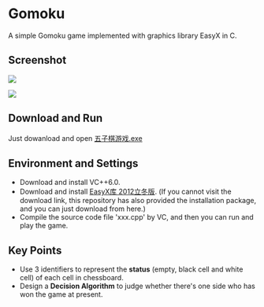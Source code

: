 # Gomoku
A simple Gomoku game implemented with graphics library EasyX in C.
## Screenshot
![](http://yaochenkun.cn/wordpress/wp-content/uploads/2016/07/wuziqi1.jpg)

![](http://yaochenkun.cn/wordpress/wp-content/uploads/2016/07/wuziqi2.png)

## Download and Run
Just dowanload and open [五子棋游戏.exe](https://github.com/yaochenkun/GomokuGame/blob/master/五子棋游戏.exe)

## Environment and Settings
* Download and install VC++6.0.
* Download and install [EasyX库 2012立冬版](http://www.easyx.cn/downloads/View.aspx?id=6). (If you cannot visit the download link, this repository has also provided the installation package, and you can just download from here.)
* Compile the source code file 'xxx.cpp' by VC, and then you can run and play the game.

## Key Points
* Use 3 identifiers to represent the __status__ (empty, black cell and white cell) of each cell in chessboard.
* Design a __Decision Algorithm__ to judge whether there's one side who has won the game at present.
